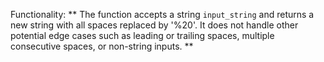 Functionality: ** The function accepts a string `input_string` and returns a new string with all spaces replaced by '%20'. It does not handle other potential edge cases such as leading or trailing spaces, multiple consecutive spaces, or non-string inputs. **